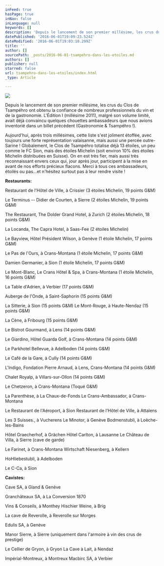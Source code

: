 ```yaml
---
inFeed: true
hasPage: true
inNav: false
inLanguage: null
keywords: []
description: 'Depuis le lancement de son premier millésime, les crus du Clos de Tsampéhro ont obtenu la confiance de nombreux professionnels du vin et de la gastronomie. L’Édition I (millésime 2011), malgré son volume limité, avait déjà convaincu quelques chouettes ambassadeurs que nous avions inventorié dans un billet précédent (Gastronomie & Tsampéhro !).'
datePublished: '2016-06-01T19:09:23.524Z'
dateModified: '2016-06-01T19:03:10.299Z'
title: ''
author: []
sourcePath: _posts/2016-06-01-tsampehro-dans-les-etoiles.md
authors: []
publisher: null
starred: false
url: tsampehro-dans-les-etoiles/index.html
_type: Article

---
```

![](https://the-grid-user-content.s3-us-west-2.amazonaws.com/82f806e1-a7cc-46c4-95cf-dbd53b39e136.jpg)

Depuis le lancement de son premier millésime, les crus du Clos de Tsampéhro ont obtenu la confiance de nombreux professionnels du vin et de la gastronomie. L'Édition I (millésime 2011), malgré son volume limité, avait déjà convaincu quelques chouettes ambassadeurs que nous avions inventorié dans un billet précédent (Gastronomie & Tsampéhro !).

Aujourd'hui, après trois millésimes, cette liste s'est joliment étoffée, avec toujours une forte représentation valaisanne, mais aussi une percée outre-Sarine ! Globalement, le Clos de Tsampéhro totalise déjà 13 étoiles, un peu comme le FC Sion, mais des étoiles Michelin (soit environ 10% des étoiles Michelin distribuées en Suisse). On en est très fier, mais aussi très reconnaissant envers ceux qui, jour après jour, participent à la mise en avant de nos efforts précieux flacons. Merci à tous ces ambassadeurs, étoilés ou pas...et n'hésitez surtout pas à leur rendre visite ! 

**Restaurants:**

Restaurant de l'Hôtel de Ville, à Crissier (3 étoiles Michelin, 19 points G&M)

Le Terminus -- Didier de Courten, à Sierre (2 étoiles Michelin, 19 points G&M) 

The Restaurant, The Dolder Grand Hotel, à Zurich (2 étoiles Michelin, 18 points G&M) 

La Locanda, The Capra Hotel, à Saas-Fee (2 étoiles Michelin)

Le Bayview, Hôtel Président Wilson, à Genève (1 étoile Michelin, 17 points G&M) 

Le Pas de l'Ours, à Crans-Montana (1 étoile Michelin, 17 points G&M)

Damien Germanier, à Sion (1 étoile Michelin, 17 points G&M) 

Le Mont-Blanc, Le Crans Hôtel & Spa, à Crans-Montana (1 étoile Michelin, 16 points G&M) 

La Table d'Adrien, à Verbier (17 points G&M) 

Auberge de l'Onde, à Saint-Saphorin (15 points G&M) 

La Sitterie, à Sion (15 points G&M) Le Mont-Rouge, à Haute-Nendaz (15 points G&M) 

La Cène, à Fribourg (15 points G&M) 

Le Bistrot Gourmand, à Lens (14 points G&M) 

Le Giardino, Hôtel Guarda Golf, à Crans-Montana (14 points G&M) 

Le Parkhotel Bellevue, à Adelboden (14 points G&M) 

Le Café de la Gare, à Cully (14 points G&M) 

L'Indigo, Fondation Pierre Arnaud, à Lens, Crans-Montana (14 points G&M) 

Chalet Royalp, à Villars-sur-Ollon (14 points G&M) 

Le Chetzeron, à Crans-Montana (Toqué G&M) 

La Parenthèse, à La Chaux-de-Fonds Le Crans-Ambassador, à Crans-Montana 

Le Restaurant de l'Aéroport, à Sion Restaurant de l'Hôtel de Ville, à Attalens 

Les 3 Suisses., à Vucherens Le Minotor, à Genève Bodmenstubli, à Loèche-les-Bains 

Hôtel Graecherhof, à Grächen Hôtel Carlton, à Lausanne Le Château de Villa, à Sierre (cave de garde) 

Le Farinet, à Crans-Montana Wirtschaft Niesenberg, à Kellern

HoHliebestubli, à Adelboden 

Le C-Ca, à Sion 

**Cavistes:**

Cave SA, à Gland & Genève 

Granchâteaux SA, à La Conversion 1870 

Vins & Conseils, à Monthey Hischier Weine, à Brig 

La cave de Reverolle, à Reverolle sur Morges 

Edulis SA, à Genève 

Manor Sierre, à Sierre (uniquement dans l'armoire à vin des crus de prestige) 

Le Cellier de Gryon, à Gryon La Cave à Lait, à Nendaz 

Impérial-Montreux, à Montreux Macbirc SA, à Verbier